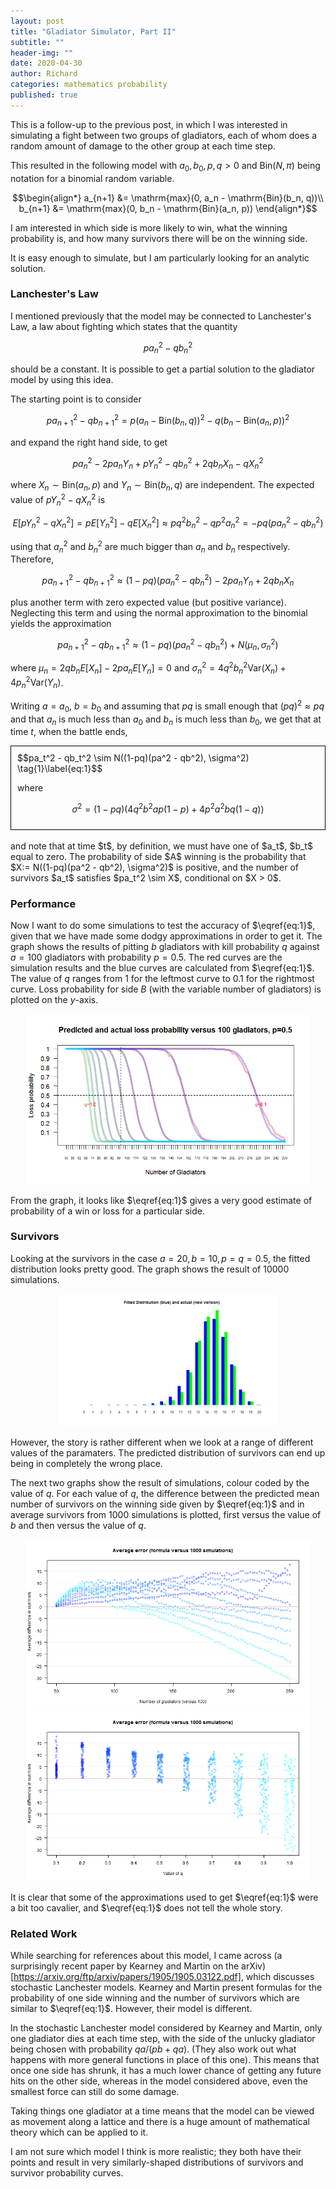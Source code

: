 ```yaml
---
layout: post
title: "Gladiator Simulator, Part II"
subtitle: ""
header-img: ""
date: 2020-04-30
author: Richard
categories: mathematics probability
published: true
---
```


This is a follow-up to the previous post, in which I was interested in simulating a fight between two groups of gladiators, each of whom does a random amount of damage to the other group at each time step.

This resulted in the following model with $a_0, b_0, p, q > 0$ and $\mathrm{Bin}(N, \pi)$ being notation for a binomial random variable.

$$\begin{align*}
a_{n+1} &= \mathrm{max}(0, a_n - \mathrm{Bin}(b_n, q))\\
b_{n+1} &= \mathrm{max}(0, b_n - \mathrm{Bin}(a_n, p))
\end{align*}$$

I am interested in which side is more likely to win, what the winning probability is, and how many survivors there will be on the winning side.

It is easy enough to simulate, but I am particularly looking for an analytic solution.

### Lanchester's Law

I mentioned previously that the model may be connected to Lanchester's Law, a law about fighting which states that the quantity

$$pa_n^2 - qb_n^2$$

should be a constant. It is possible to get a partial solution to the gladiator model by using this idea.

The starting point is to consider

$$p a_{n+1}^2 - q b_{n+1}^2 = p(a_n - \mathrm{Bin}(b_n, q))^2 - q(b_n - \mathrm{Bin}(a_n, p))^2$$

and expand the right hand side, to get

$$pa_n^2 - 2pa_nY_n + pY_n^2 - qb_n^2 + 2qb_nX_n - qX_n^2$$

where $X_n \sim \mathrm{Bin}(a_n, p)$ and $Y_n \sim \mathrm{Bin}(b_n, q)$ are independent. The expected value of $pY_n^2 - qX_n^2$ is

$$E[pY_n^2 - qX_n^2] = pE[Y_n^2] - qE[X_n^2] \approx pq^2b_n^2 - qp^2a_n^2 = -pq(pa_n^2 - qb_n^2)$$

using that $a_n^2$ and $b_n^2$ are much bigger than $a_n$ and $b_n$ respectively. Therefore,

$$p a_{n+1}^2 - q b_{n+1}^2 \approx (1-pq)(pa_n^2 - qb_n^2) - 2pa_nY_n + 2qb_nX_n$$

plus another term with zero expected value (but positive variance). Neglecting this term and using the normal approximation to the binomial yields the approximation

$$p a_{n+1}^2 - q b_{n+1}^2 \approx (1-pq)(pa_n^2 - qb_n^2) + N(\mu_n, \sigma_n^2)$$

where $\mu_n = 2qb_nE[X_n] - 2pa_nE[Y_n] = 0$ and $\sigma_n^2 = 4q^2b_n^2\mathrm{Var}(X_n) + 4p_n^2\mathrm{Var}(Y_n)$.

Writing $a=a_0$, $b=b_0$ and assuming that $pq$ is small enough that $(pq)^2 \approx pq$ and that $a_n$ is much less than $a_0$ and $b_n$ is much less than $b_0$, we get that at time $t$, when the battle ends,

<div style="border: 1px solid black; padding:10px;">
$$pa_t^2 - qb_t^2 \sim N((1-pq)(pa^2 - qb^2), \sigma^2) \tag{1}\label{eq:1}$$

where

$$\sigma^2 = (1-pq)(4q^2b^2ap(1-p) + 4p^2a^2bq(1-q))$$
</div>
<br>
and note that at time $t$, by definition, we must have one of $a_t$, $b_t$ equal to zero. The probability of side $A$ winning is the probability that $X:= N((1-pq)(pa^2 - qb^2), \sigma^2)$ is positive, and the number of survivors $a_t$ satisfies $pa_t^2 \sim X$, conditional on $X > 0$.

### Performance

Now I want to do some simulations to test the accuracy of $\eqref{eq:1}$, given that we have made some dodgy approximations in order to get it. The graph shows the results of pitting $b$ gladiators with kill probability $q$ against $a=100$ gladiators with probability $p=0.5$. The red curves are the simulation results and the blue curves are calculated from $\eqref{eq:1}$. The value of $q$ ranges from $1$ for the leftmost curve to $0.1$ for the rightmost curve. Loss probability for side $B$ (with the variable number of gladiators) is plotted on the $y$-axis.

<div style="width:90%; margin:0 auto;">
 <img src="/blog/images/2020-04/gladiator1.png" />
</div>

From the graph, it looks like $\eqref{eq:1}$ gives a very good estimate of probability of a win or loss for a particular side.

### Survivors

Looking at the survivors in the case $a=20, b=10, p=q=0.5$, the fitted distribution looks pretty good. The graph shows the result of 10000 simulations.

<div style="width:70%; margin:0 auto;">
 <img src="/blog/images/2020-04/comparison2.png" />
</div>

However, the story is rather different when we look at a range of different values of the paramaters. The predicted distribution of survivors can end up being in completely the wrong place.

The next two graphs show the result of simulations, colour coded by the value of $q$. For each value of $q$, the difference between the predicted mean number of survivors on the winning side given by $\eqref{eq:1}$ and in average survivors from 1000 simulations is plotted, first versus the value of $b$ and then versus the value of $q$.

<div style="width:90%; margin:0 auto;">
 <img src="/blog/images/2020-04/survivor_error.png" />
</div>

<div style="width:90%; margin:0 auto;">
 <img src="/blog/images/2020-04/comparison3.png" />
</div>

It is clear that some of the approximations used to get $\eqref{eq:1}$ were a bit too cavalier, and $\eqref{eq:1}$ does not tell the whole story.

### Related Work

While searching for references about this model, I came across (a surprisingly recent paper by Kearney and Martin on the arXiv)[https://arxiv.org/ftp/arxiv/papers/1905/1905.03122.pdf], which discusses stochastic Lanchester models. Kearney and Martin present formulas for the probability of one side winning and the number of survivors which are similar to $\eqref{eq:1}$. However, their model is different.

In the stochastic Lanchester model considered by Kearney and Martin, only one gladiator dies at each time step, with the side of the unlucky gladiator being chosen with probability $qa/(pb+qa)$. (They also work out what happens with more general functions in place of this one). This means that once one side has shrunk, it has a much lower chance of getting any future hits on the other side, whereas in the model considered above, even the smallest force can still do some damage.

Taking things one gladiator at a time means that the model can be viewed as movement along a lattice and there is a huge amount of mathematical theory which can be applied to it.

I am not sure which model I think is more realistic; they both have their points and result in very similarly-shaped distributions of survivors and survivor probability curves.
